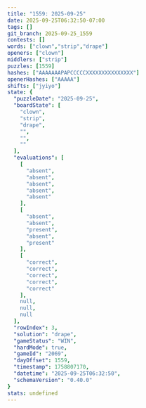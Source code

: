 ```yaml
---
title: "1559: 2025-09-25"
date: 2025-09-25T06:32:50-07:00
tags: []
git_branch: 2025-09-25_1559
contests: []
words: ["clown","strip","drape"]
openers: ["clown"]
middlers: ["strip"]
puzzles: [1559]
hashes: ["AAAAAAAPAPCCCCCXXXXXXXXXXXXXXX"]
openerHashes: ["AAAAA"]
shifts: ["jyiyo"]
state: {
  "puzzleDate": "2025-09-25",
  "boardState": [
    "clown",
    "strip",
    "drape",
    "",
    "",
    ""
  ],
  "evaluations": [
    [
      "absent",
      "absent",
      "absent",
      "absent",
      "absent"
    ],
    [
      "absent",
      "absent",
      "present",
      "absent",
      "present"
    ],
    [
      "correct",
      "correct",
      "correct",
      "correct",
      "correct"
    ],
    null,
    null,
    null
  ],
  "rowIndex": 3,
  "solution": "drape",
  "gameStatus": "WIN",
  "hardMode": true,
  "gameId": "2069",
  "dayOffset": 1559,
  "timestamp": 1758807170,
  "datetime": "2025-09-25T06:32:50",
  "schemaVersion": "0.40.0"
}
stats: undefined
---
```

<!-- more -->

